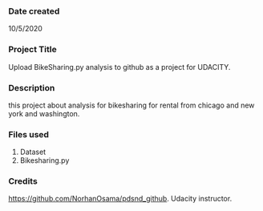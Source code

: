### Date created
10/5/2020

### Project Title
Upload BikeSharing.py analysis to github as a project for UDACITY.

### Description
this project about analysis for bikesharing for rental from chicago and new york and washington.

### Files used
1. Dataset
2. Bikesharing.py

### Credits
https://github.com/NorhanOsama/pdsnd_github.
Udacity instructor.


